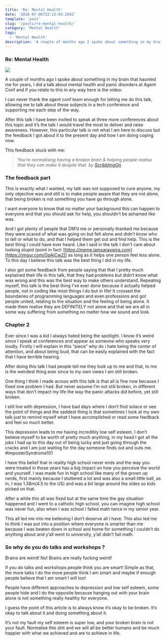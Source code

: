 ```yaml
---
title: 'Re: Mental Health'
date: '2018-07-06T22:12:03.284Z'
template: 'post'
slug: '/posts/re-mental-health/'
category: 'Mental Health'
tags:
  - 'Mental Health'
description: 'A couple of months ago I spoke about something in my brain that haunted me for years, I did a talk about mental health and panic disorders…'
---
```


### Re: Mental Health

![](https://cdn-images-1.medium.com/max/2560/1*ExFh2ni-DnNjVRAccxjHYg.jpeg)

A couple of months ago I spoke about something in my brain that haunted me for years, I did a talk about mental health and panic disorders at Agent Conf and if you relate to this in any way here is the video:

I can never thank the agent conf team enough for letting me do this talk, allowing me to talk about these subjects in a tech conference and supporting me each step of the way.

After this talk I have been invited to speak at three more conferences about this topic and it’s the talk I would travel the most to deliver and raise awareness. However, this particular talk is not what I am here to discuss but the feedback I got about it to the present day and how I am doing coping now.

This feedback stuck with me:

> _You’re normalising having a broken brain & helping people realise that they can make it despite that. by_ [_ScribblingOn_](https://twitter.com/ScribblingOn)

### The feedback part

This is exactly what I wanted, my talk was not supposed to cure anyone, my only objective was and still is to make people aware that they are not alone, that being broken is not something you have go through alone.

I want everyone to know that no matter your background this can happen to everyone and that you should ask for help, you shouldn’t be ashamed like was.

And I got plenty of people that DM’d me or personally thanked me because they were scared of what was going on but felt alone and didn’t know who to tell or what to do, and that I helped them get out and find help. This is the best thing I could have ever heard. Like I said in the talk I don’t care about looking stupid (point in fact: [https://meme.iamsaravieira.com](https://imgur.com/OpAiCw2)) as long as it helps one person feel less alone. To this day I believe this talk was the best thing I did in my life.

I also got some feedback from people saying that that I pretty much explained their life in this talk, that they had problems but didn’t know what was wrong and this was the best way to make others understand. Repeating myself, this talk is the best thing I’ve ever done because it actually helped people, not in coding like most things I do but in life! It crossed the boundaries of programming languages and even professions and got people united, relating to the situation and the feeling of being alone. It made them realise they are DEFINITELY not alone and that we are all in some way suffering from something no matter how we sound and look.

### Chapter 2

Ever since I was a kid I always hated being the spotlight. I know it’s weird since I speak at conferences and appear as someone who speaks very loudly. Firstly i will explain in this “piece” why do i hate being the center of attention, and about being loud, that can be easily explained with the fact that I have terrible hearing.

After doing this talk I had people tell me they look up to me and that, to me is the weirdest thing ever since to my own views I am still broken.

One thing I think I made across with this talk is that all is fine now because I fixed one problem I had. But never assume I’m not still broken, in different ways that don’t impact my life the way the panic attacks did before, yet still broken.

I still live with depression, I have bad days where I don’t find solace or see the point of things and the saddest thing is that sometimes I look at my own talk just to remind myself what I have accomplished or read some feedback and feel so much better.

This depression leads to me having incredibly low self esteem, I don’t believe myself to be worth of pretty much anything, in my head I got all the jobs I had up to this day out of being lucky and just going through the cracks and I am just waiting for the day someone finds out and outs me. #imposterSyndrome101

I have this belief that in reality high school never ends and the way you were treated in those years has a big impact on how you perceive the world and yourself. I was made fun in high school like many of the grown up nerds, first mainly because I stuttered a lot and was also a small little ball, as in, I was 1.38m(4.5 to the US) and was a bit large around the sides so kids picked on that.

After a while this all was fixed but at the same time the gay situation happened and I went to a catholic high school, you can imagine high school was never fun, also when I was school I failed math twice in my senior year.

This all led me into me believing I don’t deserve all I have. This also led me to think I was put into a position where everyone is smarter than me because I was beaten down in school and home for something I couldn’t do anything about and y’all went to university, y’all didn’t fail math.

### So why do you do talks and workshops ?

Brains are weird! No! Brains are really fucking weird!

If you do talks and workshops people think you are smart! Simple as that, the more talks I do the more people think I am smart and maybe if enough people believe that I am smart I will too!

People have different approaches to depression and low self esteem, some people hide and I do the opposite because hanging out with your brain alone is not something really healthy for everyone.

I guess the point of this article is to always know it’s okay to be broken. It’s okay to talk about it and doing something about it.

It’s not my fault my self esteem is super low, and your broken brain is not your fault. Normalise this shit and we will all be better humans and be much happier with what we achieved and are to achieve in life.
